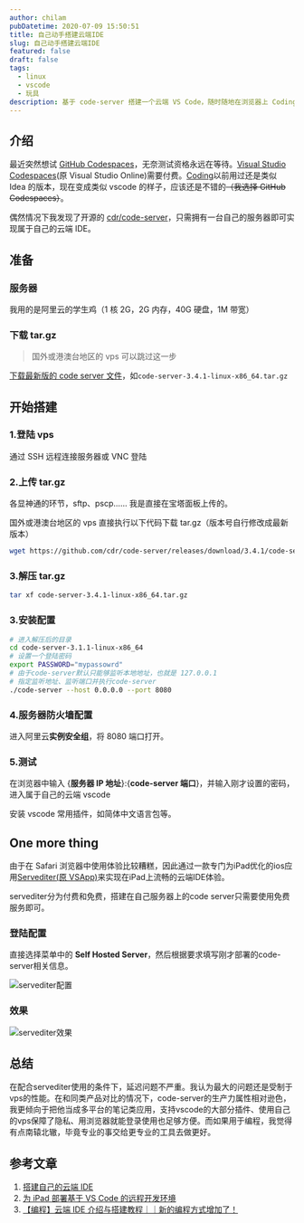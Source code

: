 ```yaml
---
author: chilam
pubDatetime: 2020-07-09 15:50:51
title: 自己动手搭建云端IDE
slug: 自己动手搭建云端IDE
featured: false
draft: false
tags:
  - linux
  - vscode
  - 玩具
description: 基于 code-server 搭建一个云端 VS Code，随时随地在浏览器上 Coding
---
```


## 介绍

最近突然想试 [GitHub Codespaces](https://github.com/features/codespaces)，无奈测试资格永远在等待。[Visual Studio Codespaces](https://visualstudio.microsoft.com/zh-hans/services/visual-studio-codespaces/)(原 Visual Studio Online)需要付费。[Coding](https://coding.net/products/cloudstudio)以前用过还是类似 Idea 的版本，现在变成类似 vscode 的样子，应该还是不错的~~（我选择 GitHub Codespaces）~~。

偶然情况下我发现了开源的 [cdr/code-server](https://github.com/cdr/code-server)，只需拥有一台自己的服务器即可实现属于自己的云端 IDE。

## 准备

### 服务器

我用的是阿里云的学生鸡（1 核 2G，2G 内存，40G 硬盘，1M 带宽）

### 下载 tar.gz

> 国外或港澳台地区的 vps 可以跳过这一步

[下载最新版的 code server 文件](https://github.com/cdr/code-server/releases)，如`code-server-3.4.1-linux-x86_64.tar.gz`

## 开始搭建

### 1.登陆 vps

通过 SSH 远程连接服务器或 VNC 登陆

### 2.上传 tar.gz

各显神通的环节，sftp、pscp…… 我是直接在宝塔面板上传的。

国外或港澳台地区的 vps 直接执行以下代码下载 tar.gz（版本号自行修改成最新版本）

```bash
wget https://github.com/cdr/code-server/releases/download/3.4.1/code-server-3.4.1-linux-x86_64.tar.gz
```

### 3.解压 tar.gz

```bash
tar xf code-server-3.4.1-linux-x86_64.tar.gz
```

### 3.安装配置

```bash
# 进入解压后的目录
cd code-server-3.1.1-linux-x86_64
# 设置一个登陆密码
export PASSWORD="mypassowrd"
# 由于code-server默认只能够监听本地地址，也就是 127.0.0.1
# 指定监听地址、监听端口并执行code-server
./code-server --host 0.0.0.0 --port 8080
```

### 4.服务器防火墙配置

进入阿里云**实例安全组**，将 8080 端口打开。

### 5.测试

在浏览器中输入 {**服务器 IP 地址**}:{**code-server 端口**}，并输入刚才设置的密码，进入属于自己的云端 vscode

安装 vscode 常用插件，如简体中文语言包等。

## One more thing

由于在 Safari 浏览器中使用体验比较糟糕，因此通过一款专门为iPad优化的ios应用[Servediter(原 VSApp)](https://servediter.app/)来实现在iPad上流畅的云端IDE体验。

servediter分为付费和免费，搭建在自己服务器上的code server只需要使用免费服务即可。

### 登陆配置

直接选择菜单中的 **Self Hosted Server**，然后根据要求填写刚才部署的code-server相关信息。

![servediter配置](@assets/images/自己动手搭建云端IDE/servediter配置.jpg)

### 效果

![servediter效果](@assets/images/自己动手搭建云端IDE/servediter效果.jpg)

## 总结

在配合servediter使用的条件下，延迟问题不严重。我认为最大的问题还是受制于vps的性能。在和同类产品对比的情况下，code-server的生产力属性相对逊色，我更倾向于把他当成多平台的笔记类应用，支持vscode的大部分插件、使用自己的vps保障了隐私、用浏览器就能登录使用也足够方便。而如果用于编程，我觉得有点南辕北辙，毕竟专业的事交给更专业的工具去做更好。

## 参考文章

1. [搭建自己的云端 IDE](https://brief-rf.gitee.io/code-server/)
2. [为 iPad 部署基于 VS Code 的远程开发环境](https://sspai.com/post/60456)
3. [【编程】云端 IDE 介绍与搭建教程｜｜新的编程方式增加了！](https://www.bilibili.com/video/BV1Zz411i7rp/)
